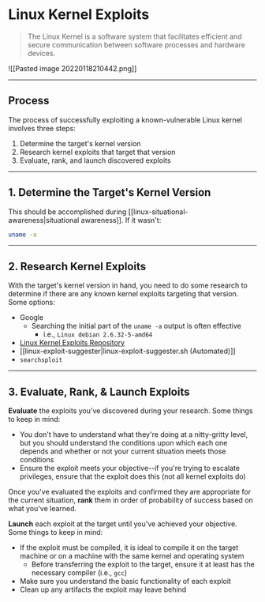 # Linux Kernel Exploits

> The Linux Kernel is a software system that facilitates efficient and secure communication between software processes and hardware devices.

![[Pasted image 20220118210442.png]]

---

## Process

The process of successfully exploiting a known-vulnerable Linux kernel involves three steps:

1. Determine the target's kernel version
2. Research kernel exploits that target that version
3. Evaluate, rank, and launch discovered exploits

---

## 1. Determine the Target's Kernel Version

This should be accomplished during [[linux-situational-awareness|situational awareness]]. If it wasn't:

```bash
uname -a
```

---

## 2. Research Kernel Exploits

With the target's kernel version in hand, you need to do some research to determine if there are any known kernel exploits targeting that version. Some options:

- Google
	- Searching the initial part of the `uname -a` output is often effective
		- i.e., `Linux debian 2.6.32-5-amd64`
- [Linux Kernel Exploits Repository](https://github.com/lucyoa/kernel-exploits)
- [[linux-exploit-suggester|linux-exploit-suggester.sh (Automated)]]
- `searchsploit`

---

## 3. Evaluate, Rank, & Launch Exploits

**Evaluate** the exploits you've discovered during your research. Some things to keep in mind:

- You don't have to understand what they're doing at a nitty-gritty level, but you should understand the conditions upon which each one depends and whether or not your current situation meets those conditions
- Ensure the exploit meets your objective--if you're trying to escalate privileges, ensure that the exploit does this (not all kernel exploits do)

Once you've evaluated the exploits and confirmed they are appropriate for the current situation, **rank** them in order of probability of success based on what you've learned.

**Launch** each exploit at the target until you've achieved your objective. Some things to keep in mind:

- If the exploit must be compiled, it is ideal to compile it on the target machine or on a machine with the same kernel and operating system
	- Before transferring the exploit to the target, ensure it at least has the necessary compiler (i.e., `gcc`)
- Make sure you understand the basic functionality of each exploit
- Clean up any artifacts the exploit may leave behind
